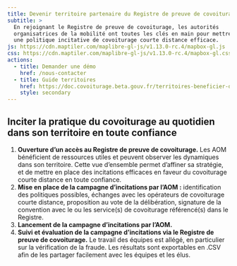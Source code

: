 ```yaml
---
title: Devenir territoire partenaire du Registre de preuve de covoiturage
subtitle: >
  En rejoignant le Registre de preuve de covoiturage, les autorités
  organisatrices de la mobilité ont toutes les clés en main pour mettre en place
  une politique incitative de covoiturage courte distance efficace.
js: https://cdn.maptiler.com/maplibre-gl-js/v1.13.0-rc.4/mapbox-gl.js
css: https://cdn.maptiler.com/maplibre-gl-js/v1.13.0-rc.4/mapbox-gl.css
actions:
  - title: Demander une démo
    href: /nous-contacter
  - title: Guide territoires
    href: https://doc.covoiturage.beta.gouv.fr/territoires-beneficier-du-registre-de-preuve-de-covoiturage/guide-territoires-pour-devenir-partenaire
    style: secondary
---
```


## Inciter la pratique du covoiturage au quotidien dans son territoire en toute confiance

1. **Ouverture d’un accès au Registre de preuve de covoiturage.** Les AOM bénéficient de ressources utiles et peuvent observer les dynamiques dans son territoire. Cette vue d’ensemble permet d’affiner sa stratégie, et de mettre en place des incitations efficaces en faveur du covoiturage courte distance en toute confiance.
2. **Mise en place de la campagne d’incitations par l’AOM :** identification des politiques possibles, échanges avec les opérateurs de covoiturage courte distance, proposition au vote de la délibération, signature de la convention avec le ou les service(s) de covoiturage référencé(s) dans le Registre.
3. **Lancement de la campagne d’incitations par l’AOM.**
4. **Suivi et évaluation de la campagne d’incitations via le Registre de preuve de covoiturage.** Le travail des équipes est allégé, en particulier sur la vérification de la fraude. Les résultats sont exportables en .CSV afin de les partager facilement avec les équipes et les élus.
